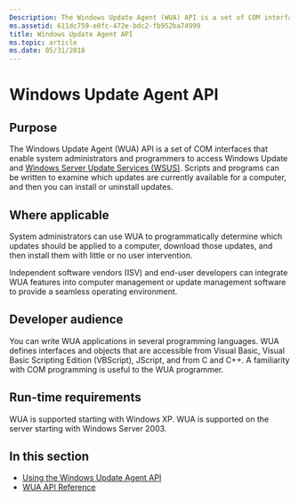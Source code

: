 ```yaml
---
Description: The Windows Update Agent (WUA) API is a set of COM interfaces that enable system administrators and programmers to access Windows Update and Windows Server Update Services (WSUS).
ms.assetid: 611dc759-e0fc-472e-bdc2-fb952ba74999
title: Windows Update Agent API
ms.topic: article
ms.date: 05/31/2018
---
```


# Windows Update Agent API

## Purpose

The Windows Update Agent (WUA) API is a set of COM interfaces that enable system administrators and programmers to access Windows Update and [Windows Server Update Services (WSUS)](https://msdn.microsoft.com/en-us/library/ms744624(v=VS.85).aspx). Scripts and programs can be written to examine which updates are currently available for a computer, and then you can install or uninstall updates.

## Where applicable

System administrators can use WUA to programmatically determine which updates should be applied to a computer, download those updates, and then install them with little or no user intervention.

Independent software vendors (ISV) and end-user developers can integrate WUA features into computer management or update management software to provide a seamless operating environment.

## Developer audience

You can write WUA applications in several programming languages. WUA defines interfaces and objects that are accessible from Visual Basic, Visual Basic Scripting Edition (VBScript), JScript, and from C and C++. A familiarity with COM programming is useful to the WUA programmer.

## Run-time requirements

WUA is supported starting with Windows XP. WUA is supported on the server starting with Windows Server 2003.

## In this section

-   [Using the Windows Update Agent API](using-the-windows-update-agent-api.md)
-   [WUA API Reference](windows-update-agent--wua--api-reference.md)

 

 



